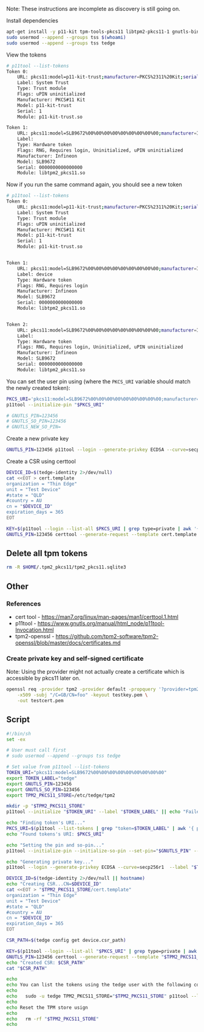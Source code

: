 
Note: These instructions are incomplete as discovery is still going on.

Install dependencies

```sh
apt-get install -y p11-kit tpm-tools-pkcs11 libtpm2-pkcs11-1 gnutls-bin "libtss2-*" tpm-udev tpm2-abrmd tpm2-tools tpm2-openssl
sudo usermod --append --groups tss $(whoami)
sudo usermod --append --groups tss tedge
```

View the tokens

```sh
# p11tool --list-tokens
Token 0:
	URL: pkcs11:model=p11-kit-trust;manufacturer=PKCS%2311%20Kit;serial=1;token=System%20Trust
	Label: System Trust
	Type: Trust module
	Flags: uPIN uninitialized
	Manufacturer: PKCS#11 Kit
	Model: p11-kit-trust
	Serial: 1
	Module: p11-kit-trust.so

Token 1:
	URL: pkcs11:model=SLB9672%00%00%00%00%00%00%00%00%00;manufacturer=Infineon;serial=0000000000000000;token=
	Label:
	Type: Hardware token
	Flags: RNG, Requires login, Uninitialized, uPIN uninitialized
	Manufacturer: Infineon
	Model: SLB9672
	Serial: 0000000000000000
	Module: libtpm2_pkcs11.so
```

Now if you run the same command again, you should see a new token

```sh
# p11tool --list-tokens
Token 0:
	URL: pkcs11:model=p11-kit-trust;manufacturer=PKCS%2311%20Kit;serial=1;token=System%20Trust
	Label: System Trust
	Type: Trust module
	Flags: uPIN uninitialized
	Manufacturer: PKCS#11 Kit
	Model: p11-kit-trust
	Serial: 1
	Module: p11-kit-trust.so


Token 1:
	URL: pkcs11:model=SLB9672%00%00%00%00%00%00%00%00%00;manufacturer=Infineon;serial=0000000000000000;token=device
	Label: device
	Type: Hardware token
	Flags: RNG, Requires login
	Manufacturer: Infineon
	Model: SLB9672
	Serial: 0000000000000000
	Module: libtpm2_pkcs11.so


Token 2:
	URL: pkcs11:model=SLB9672%00%00%00%00%00%00%00%00%00;manufacturer=Infineon;serial=0000000000000000;token=
	Label:
	Type: Hardware token
	Flags: RNG, Requires login, Uninitialized, uPIN uninitialized
	Manufacturer: Infineon
	Model: SLB9672
	Serial: 0000000000000000
	Module: libtpm2_pkcs11.so
```

You can set the user pin using (where the `PKCS_URI` variable should match the newly created token):

```sh
PKCS_URI='pkcs11:model=SLB9672%00%00%00%00%00%00%00%00%00;manufacturer=Infineon;serial=0000000000000000;token=tedge'
p11tool --initialize-pin "$PKCS_URI"

# GNUTLS_PIN=123456
# GNUTLS_SO_PIN=123456
# GNUTLS_NEW_SO_PIN=
```

Create a new private key

```sh
GNUTLS_PIN=123456 p11tool --login --generate-privkey ECDSA --curve=secp256r1  --label "tedge" --outfile /etc/tedge/tpm2/tedge.pub "$PKCS_URI"
```

Create a CSR using certtool

```sh
DEVICE_ID=$(tedge-identity 2>/dev/null)
cat <<EOT > cert.template
organization = "Thin Edge"
unit = "Test Device"
#state = "QLD"
#country = AU
cn = "$DEVICE_ID"
expiration_days = 365
EOT

KEY=$(p11tool --login --list-all $PKCS_URI | grep type=private | awk '{ print $2 }')
GNUTLS_PIN=123456 certtool --generate-request --template cert.template --load-privkey "$KEY" --outfile device.csr
```


## Delete all tpm tokens

```sh
rm -R $HOME/.tpm2_pkcs11/tpm2_pkcs11.sqlite3
```

## Other

### References

* cert tool - https://man7.org/linux/man-pages/man1/certtool.1.html
* p11tool - https://www.gnutls.org/manual/html_node/p11tool-Invocation.html
* tpm2-openssl - https://github.com/tpm2-software/tpm2-openssl/blob/master/docs/certificates.md

### Create private key and self-signed certificate

Note: Using the provider might not actually create a certificate which is accessible by pkcs11 later on.

```sh
openssl req -provider tpm2 -provider default -propquery '?provider=tpm2' \
    -x509 -subj "/C=GB/CN=foo" -keyout testkey.pem \
    -out testcert.pem
```

## Script

```sh
#!/bin/sh
set -ex

# User must call first
# sudo usermod --append --groups tss tedge

# Set value from p11tool --list-tokens
TOKEN_URI="pkcs11:model=SLB9672%00%00%00%00%00%00%00%00%00"
export TOKEN_LABEL="tedge"
export GNUTLS_PIN=123456
export GNUTLS_SO_PIN=123456 
export TPM2_PKCS11_STORE=/etc/tedge/tpm2

mkdir -p "$TPM2_PKCS11_STORE"
p11tool --initialize "$TOKEN_URI" --label "$TOKEN_LABEL" || echo "Failed to initialize or it has already been created"

echo "Finding token's URI..."
PKCS_URI=$(p11tool --list-tokens | grep "token=$TOKEN_LABEL" | awk '{ print $2 }')
echo "Found tokens's URI: $PKCS_URI"

echo "Setting the pin and so-pin..."
p11tool --initialize-pin --initialize-so-pin --set-pin="$GNUTLS_PIN" --set-so-pin "$GNUTLS_SO_PIN" "$PKCS_URI"

echo "Generating private key..."
p11tool --login --generate-privkey ECDSA --curve=secp256r1  --label "$TOKEN_LABEL" --outfile "$TPM2_PKCS11_STORE/tedge.pub" "$PKCS_URI"

DEVICE_ID=$(tedge-identity 2>/dev/null || hostname)
echo "Creating CSR...CN=$DEVICE_ID"
cat <<EOT > "$TPM2_PKCS11_STORE/cert.template"
organization = "Thin Edge"
unit = "Test Device"
#state = "QLD"
#country = AU
cn = "$DEVICE_ID"
expiration_days = 365
EOT

CSR_PATH=$(tedge config get device.csr_path)

KEY=$(p11tool --login --list-all "$PKCS_URI" | grep type=private | awk '{ print $2 }')
GNUTLS_PIN=123456 certtool --generate-request --template "$TPM2_PKCS11_STORE/cert.template" --load-privkey "$KEY" --outfile "$CSR_PATH"
echo "Created CSR: $CSR_PATH"
cat "$CSR_PATH"

echo
echo You can list the tokens using the tedge user with the following command:
echo
echo   sudo -u tedge TPM2_PKCS11_STORE="$TPM2_PKCS11_STORE" p11tool --list-tokens
echo
echo Reset the TPM store usign
echo
echo   rm -rf "$TPM2_PKCS11_STORE"
echo
```
